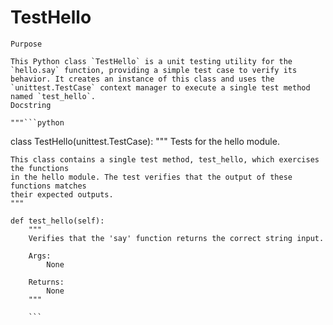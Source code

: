 # TestHello

    Purpose

    This Python class `TestHello` is a unit testing utility for the `hello.say` function, providing a simple test case to verify its behavior. It creates an instance of this class and uses the `unittest.TestCase` context manager to execute a single test method named `test_hello`.
    Docstring

    """```python
class TestHello(unittest.TestCase):
    """
    Tests for the hello module.

    This class contains a single test method, test_hello, which exercises the functions
    in the hello module. The test verifies that the output of these functions matches
    their expected outputs.
    """

    def test_hello(self):
        """
        Verifies that the 'say' function returns the correct string input.

        Args:
            None

        Returns:
            None
        """
```"""
    ```